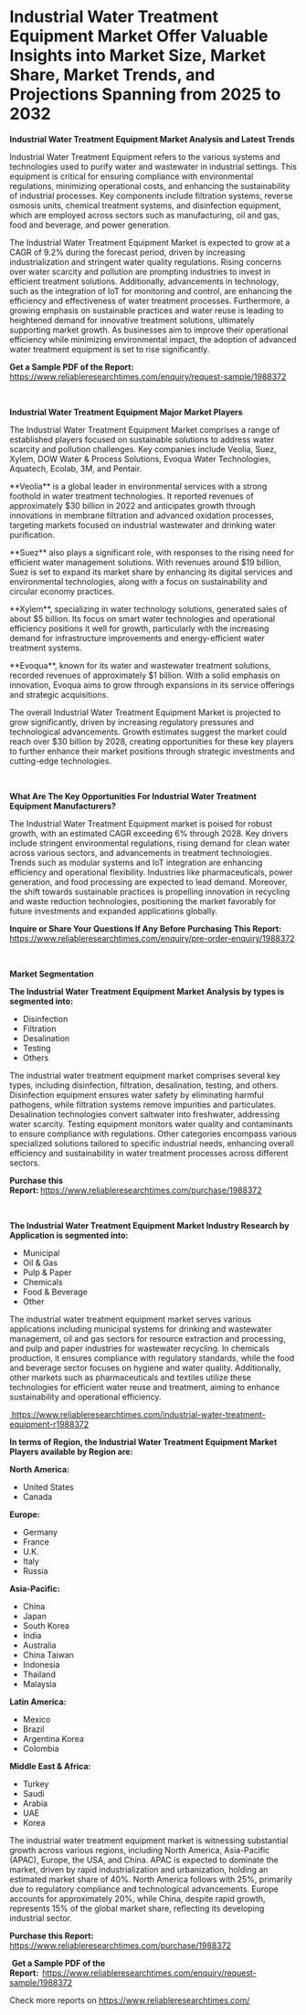 <p><h1>Industrial Water Treatment Equipment Market Offer Valuable Insights into Market Size, Market Share, Market Trends, and Projections Spanning from 2025 to 2032</h1></p><p><strong>Industrial Water Treatment Equipment Market Analysis and Latest Trends</strong></p>
<p><p>Industrial Water Treatment Equipment refers to the various systems and technologies used to purify water and wastewater in industrial settings. This equipment is critical for ensuring compliance with environmental regulations, minimizing operational costs, and enhancing the sustainability of industrial processes. Key components include filtration systems, reverse osmosis units, chemical treatment systems, and disinfection equipment, which are employed across sectors such as manufacturing, oil and gas, food and beverage, and power generation.</p><p>The Industrial Water Treatment Equipment Market is expected to grow at a CAGR of 9.2% during the forecast period, driven by increasing industrialization and stringent water quality regulations. Rising concerns over water scarcity and pollution are prompting industries to invest in efficient treatment solutions. Additionally, advancements in technology, such as the integration of IoT for monitoring and control, are enhancing the efficiency and effectiveness of water treatment processes. Furthermore, a growing emphasis on sustainable practices and water reuse is leading to heightened demand for innovative treatment solutions, ultimately supporting market growth. As businesses aim to improve their operational efficiency while minimizing environmental impact, the adoption of advanced water treatment equipment is set to rise significantly.</p></p>
<p><strong>Get a Sample PDF of the Report:&nbsp;</strong> <a href="https://www.reliableresearchtimes.com/enquiry/request-sample/1988372?utm_campaign=2007&utm_medium=2&utm_source=Github&utm_content=ia&utm_term=10042025&utm_id=industrial-water-treatment-equipment">https://www.reliableresearchtimes.com/enquiry/request-sample/1988372</a></p>
<p>&nbsp;</p>
<p><strong>Industrial Water Treatment Equipment Major Market Players</strong></p>
<p><p>The Industrial Water Treatment Equipment Market comprises a range of established players focused on sustainable solutions to address water scarcity and pollution challenges. Key companies include Veolia, Suez, Xylem, DOW Water & Process Solutions, Evoqua Water Technologies, Aquatech, Ecolab, 3M, and Pentair.</p><p>**Veolia** is a global leader in environmental services with a strong foothold in water treatment technologies. It reported revenues of approximately $30 billion in 2022 and anticipates growth through innovations in membrane filtration and advanced oxidation processes, targeting markets focused on industrial wastewater and drinking water purification.</p><p>**Suez** also plays a significant role, with responses to the rising need for efficient water management solutions. With revenues around $19 billion, Suez is set to expand its market share by enhancing its digital services and environmental technologies, along with a focus on sustainability and circular economy practices.</p><p>**Xylem**, specializing in water technology solutions, generated sales of about $5 billion. Its focus on smart water technologies and operational efficiency positions it well for growth, particularly with the increasing demand for infrastructure improvements and energy-efficient water treatment systems.</p><p>**Evoqua**, known for its water and wastewater treatment solutions, recorded revenues of approximately $1 billion. With a solid emphasis on innovation, Evoqua aims to grow through expansions in its service offerings and strategic acquisitions.</p><p>The overall Industrial Water Treatment Equipment Market is projected to grow significantly, driven by increasing regulatory pressures and technological advancements. Growth estimates suggest the market could reach over $30 billion by 2028, creating opportunities for these key players to further enhance their market positions through strategic investments and cutting-edge technologies.</p></p>
<p>&nbsp;</p>
<p><strong>What Are The Key Opportunities For Industrial Water Treatment Equipment Manufacturers?</strong></p>
<p><p>The Industrial Water Treatment Equipment market is poised for robust growth, with an estimated CAGR exceeding 6% through 2028. Key drivers include stringent environmental regulations, rising demand for clean water across various sectors, and advancements in treatment technologies. Trends such as modular systems and IoT integration are enhancing efficiency and operational flexibility. Industries like pharmaceuticals, power generation, and food processing are expected to lead demand. Moreover, the shift towards sustainable practices is propelling innovation in recycling and waste reduction technologies, positioning the market favorably for future investments and expanded applications globally.</p></p>
<p><strong>Inquire or Share Your Questions If Any Before Purchasing This Report:</strong> <a href="https://www.reliableresearchtimes.com/enquiry/pre-order-enquiry/1988372?utm_campaign=2007&utm_medium=2&utm_source=Github&utm_content=ia&utm_term=10042025&utm_id=industrial-water-treatment-equipment">https://www.reliableresearchtimes.com/enquiry/pre-order-enquiry/1988372</a></p>
<p>&nbsp;</p>
<p><strong>Market Segmentation</strong></p>
<p><strong>The Industrial Water Treatment Equipment Market Analysis by types is segmented into:</strong></p>
<p><ul><li>Disinfection</li><li>Filtration</li><li>Desalination</li><li>Testing</li><li>Others</li></ul></p>
<p><p>The industrial water treatment equipment market comprises several key types, including disinfection, filtration, desalination, testing, and others. Disinfection equipment ensures water safety by eliminating harmful pathogens, while filtration systems remove impurities and particulates. Desalination technologies convert saltwater into freshwater, addressing water scarcity. Testing equipment monitors water quality and contaminants to ensure compliance with regulations. Other categories encompass various specialized solutions tailored to specific industrial needs, enhancing overall efficiency and sustainability in water treatment processes across different sectors.</p></p>
<p><strong>Purchase this Report:&nbsp;</strong><a href="https://www.reliableresearchtimes.com/purchase/1988372?utm_campaign=2007&utm_medium=2&utm_source=Github&utm_content=ia&utm_term=10042025&utm_id=industrial-water-treatment-equipment">https://www.reliableresearchtimes.com/purchase/1988372</a></p>
<p>&nbsp;</p>
<p><strong>The Industrial Water Treatment Equipment Market Industry Research by Application is segmented into:</strong></p>
<p><ul><li>Municipal</li><li>Oil & Gas</li><li>Pulp & Paper</li><li>Chemicals</li><li>Food & Beverage</li><li>Other</li></ul></p>
<p><p>The industrial water treatment equipment market serves various applications including municipal systems for drinking and wastewater management, oil and gas sectors for resource extraction and processing, and pulp and paper industries for wastewater recycling. In chemicals production, it ensures compliance with regulatory standards, while the food and beverage sector focuses on hygiene and water quality. Additionally, other markets such as pharmaceuticals and textiles utilize these technologies for efficient water reuse and treatment, aiming to enhance sustainability and operational efficiency.</p></p>
<p><a href="https://www.reliableresearchtimes.com/industrial-water-treatment-equipment-r1988372?utm_campaign=2007&utm_medium=2&utm_source=Github&utm_content=ia&utm_term=10042025&utm_id=industrial-water-treatment-equipment">&nbsp;https://www.reliableresearchtimes.com/industrial-water-treatment-equipment-r1988372</a></p>
<p><strong>In terms of Region, the Industrial Water Treatment Equipment Market Players available by Region are:</strong></p>
<p>
    <p> <strong> North America: </strong>
        <ul>
            <li>United States</li>
            <li>Canada</li>
        </ul>
        </p> 
    <p> <strong> Europe: </strong>
        <ul>
            <li>Germany</li>
            <li>France</li>
            <li>U.K.</li>
            <li>Italy</li>
            <li>Russia</li>
        </ul>
        </p> 
    <p> <strong> Asia-Pacific: </strong>
        <ul>
            <li>China</li>
            <li>Japan</li>
            <li>South Korea</li>
            <li>India</li>
            <li>Australia</li>
            <li>China Taiwan</li>
            <li>Indonesia</li>
            <li>Thailand</li>
            <li>Malaysia</li>
        </ul>
        </p> 
    <p> <strong> Latin America: </strong>
        <ul>
            <li>Mexico</li>
            <li>Brazil</li>
            <li>Argentina Korea</li>
            <li>Colombia</li>
        </ul>
        </p> 
    <p> <strong> Middle East & Africa: </strong>
        <ul>
            <li>Turkey</li>
            <li>Saudi</li>
            <li>Arabia</li>
            <li>UAE</li>
            <li>Korea</li>
        </ul>
    </p>
    </p>
<p><p>The industrial water treatment equipment market is witnessing substantial growth across various regions, including North America, Asia-Pacific (APAC), Europe, the USA, and China. APAC is expected to dominate the market, driven by rapid industrialization and urbanization, holding an estimated market share of 40%. North America follows with 25%, primarily due to regulatory compliance and technological advancements. Europe accounts for approximately 20%, while China, despite rapid growth, represents 15% of the global market share, reflecting its developing industrial sector.</p></p>
<p><strong>Purchase this Report: </strong><a href="https://www.reliableresearchtimes.com/purchase/1988372?utm_campaign=2007&utm_medium=2&utm_source=Github&utm_content=ia&utm_term=10042025&utm_id=industrial-water-treatment-equipment">https://www.reliableresearchtimes.com/purchase/1988372</a></p>
<p>&nbsp;<strong>Get a Sample PDF of the Report:&nbsp;&nbsp;</strong><a href="https://www.reliableresearchtimes.com/enquiry/request-sample/1988372?utm_campaign=2007&utm_medium=2&utm_source=Github&utm_content=ia&utm_term=10042025&utm_id=industrial-water-treatment-equipment">https://www.reliableresearchtimes.com/enquiry/request-sample/1988372</a></p>
<p><strong></strong></p>
<p>Check more reports on <a href="https://www.reliableresearchtimes.com/?utm_campaign=2007&utm_medium=2&utm_source=Github&utm_content=ia&utm_term=10042025&utm_id=industrial-water-treatment-equipment">https://www.reliableresearchtimes.com/</a></p>